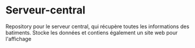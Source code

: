 # Serveur-central
Repository pour le serveur central, qui récupère toutes les informations des batiments. Stocke les données et contiens également un site web pour l'affichage
